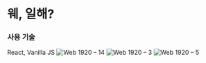 # 웨, 일해?

### 사용 기술
React, Vanilla JS
![Web 1920 – 14](https://user-images.githubusercontent.com/66160055/190108034-178f76b2-7a36-40bb-9114-a9262167340c.png)
![Web 1920 – 3](https://user-images.githubusercontent.com/66160055/190108038-2534b519-13c0-478a-b71f-9eec4919023c.png)
![Web 1920 – 5](https://user-images.githubusercontent.com/66160055/190108041-92b7efa0-39cd-48f2-947f-75d98c120387.png)
